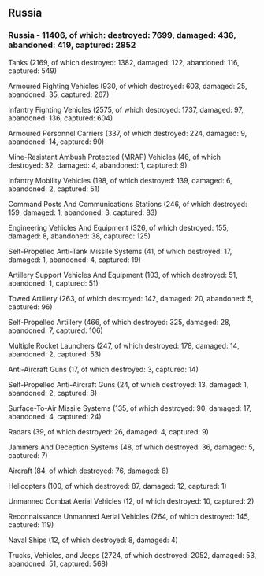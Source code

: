 
 
 ## Russia
 
 ### Russia - 11406, of which: destroyed: 7699, damaged: 436, abandoned: 419, captured: 2852

 

 

 Tanks (2169, of which destroyed: 1382, damaged: 122, abandoned: 116, captured: 549)

 Armoured Fighting Vehicles (930, of which destroyed: 603, damaged: 25, abandoned: 35, captured: 267)

 Infantry Fighting Vehicles (2575, of which destroyed: 1737, damaged: 97, abandoned: 136, captured: 604)

 Armoured Personnel Carriers (337, of which destroyed: 224, damaged: 9, abandoned: 14, captured: 90)

 Mine-Resistant Ambush Protected (MRAP) Vehicles (46, of which destroyed: 32, damaged: 4, abandoned: 1, captured: 9)

 Infantry Mobility Vehicles (198, of which destroyed: 139, damaged: 6, abandoned: 2, captured: 51)

 Command Posts And Communications Stations (246, of which destroyed: 159, damaged: 1, abandoned: 3, captured: 83)

 Engineering Vehicles And Equipment (326, of which destroyed: 155, damaged: 8, abandoned: 38, captured: 125)

 Self-Propelled Anti-Tank Missile Systems (41, of which destroyed: 17, damaged: 1, abandoned: 4, captured: 19)

 Artillery Support Vehicles And Equipment (103, of which destroyed: 51, abandoned: 1, captured: 51)

 Towed Artillery (263, of which destroyed: 142, damaged: 20, abandoned: 5, captured: 96)

 Self-Propelled Artillery (466, of which destroyed: 325, damaged: 28, abandoned: 7, captured: 106)

 Multiple Rocket Launchers (247, of which destroyed: 178, damaged: 14, abandoned: 2, captured: 53)

 Anti-Aircraft Guns (17, of which destroyed: 3, captured: 14)

 Self-Propelled Anti-Aircraft Guns (24, of which destroyed: 13, damaged: 1, abandoned: 2, captured: 8)

 Surface-To-Air Missile Systems (135, of which destroyed: 90, damaged: 17, abandoned: 4, captured: 24)

 Radars (39, of which destroyed: 26, damaged: 4, captured: 9)

 Jammers And Deception Systems (48, of which destroyed: 36, damaged: 5, captured: 7)

 Aircraft (84, of which destroyed: 76, damaged: 8)

 Helicopters (100, of which destroyed: 87, damaged: 12, captured: 1)

 Unmanned Combat Aerial Vehicles (12, of which destroyed: 10, captured: 2)

 Reconnaissance Unmanned Aerial Vehicles (264, of which destroyed: 145, captured: 119)

 Naval Ships (12, of which destroyed: 8, damaged: 4)

 Trucks, Vehicles, and Jeeps (2724, of which destroyed: 2052, damaged: 53, abandoned: 51, captured: 568)

